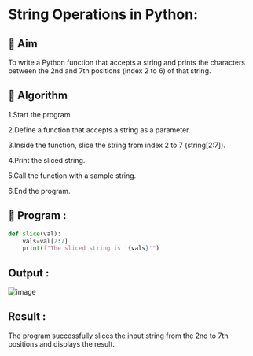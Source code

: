 # String Operations in Python: 

## 🎯 Aim
To write a Python function that accepts a string and prints the characters between the 2nd and 7th positions (index 2 to 6) of that string.
## 🧠 Algorithm
1.Start the program.

2.Define a function that accepts a string as a parameter.

3.Inside the function, slice the string from index 2 to 7 (string[2:7]).

4.Print the sliced string.

5.Call the function with a sample string.

6.End the program.

## 🧾 Program :
```.py
def slice(val):
    vals=val[2:7]
    print(f"The sliced string is '{vals}'")
```

## Output :
![image](https://github.com/user-attachments/assets/6dfc3d3c-fda7-46e8-b5f8-10273602b20e)


## Result :
The program successfully slices the input string from the 2nd to 7th positions and displays the result.
